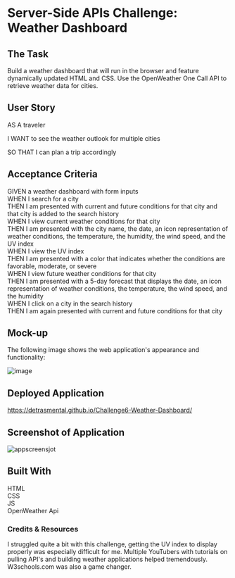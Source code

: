 # Server-Side APIs Challenge: Weather Dashboard

## The Task 
Build a weather dashboard that will run in the browser and feature dynamically updated HTML and CSS.
Use the OpenWeather One Call API to retrieve weather data for cities. 

## User Story

AS A traveler

I WANT to see the weather outlook for multiple cities

SO THAT I can plan a trip accordingly

## Acceptance Criteria
GIVEN a weather dashboard with form inputs  
WHEN I search for a city  
THEN I am presented with current and future conditions for that city and that city is added to the search history  
WHEN I view current weather conditions for that city  
THEN I am presented with the city name, the date, an icon representation of weather conditions, the temperature, the humidity, the wind speed, and the UV index  
WHEN I view the UV index  
THEN I am presented with a color that indicates whether the conditions are favorable, moderate, or severe  
WHEN I view future weather conditions for that city  
THEN I am presented with a 5-day forecast that displays the date, an icon representation of weather conditions, the temperature, the wind speed, and the humidity  
WHEN I click on a city in the search history  
THEN I am again presented with current and future conditions for that city  

## Mock-up
The following image shows the web application's appearance and functionality:

![image](https://user-images.githubusercontent.com/85942489/135724141-274b7451-4196-476f-b399-0356a09e7409.png)


## Deployed Application
https://detrasmental.github.io/Challenge6-Weather-Dashboard/

## Screenshot of Application
![appscreensjot](https://user-images.githubusercontent.com/85942489/135769581-2fdbd3c4-262a-4fce-93e5-849fa3353e32.JPG)


## Built With
HTML  
CSS  
JS  
OpenWeather Api  

### Credits & Resources
I struggled quite a bit with this challenge, getting the UV index to display properly was especially difficult for me. Multiple YouTubers with tutorials on pulling API's and building weather applications helped tremendously. W3schools.com was also a game changer. 
